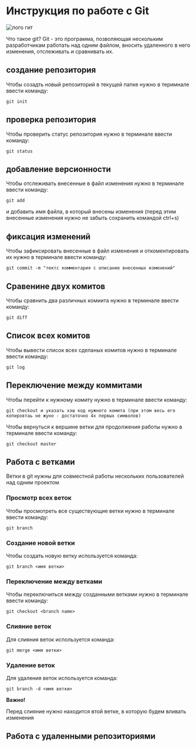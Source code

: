 # Инструкция по работе с Git

![лого гит](git.jpg)

Что такое git?
Git - это программа, позволяющая нескольким разработчикам работать над одним файлом, вносить удаленного в него изменения, отслеживать и сравнивать их.

## создание репозитория

Чтобы созадть новый репозиторий в текущей папке нужно в теримнале ввести команду:

    git init

## проверка репозитория

Чтобы проверить статус репозитория нужно в терминале ввести команду:

    git status

## добавление версионности

Чтобы отслеживать внесенные в файл изменения нужно в терминале ввести команду:

    git add 

и добавить имя файла, в который внесены изменения (перед этим внесенные изменения нужно не забыть сохранить командой ctrl+s)

## фиксация изменений

Чтобы зафиксировать внесенные в файл изменения и откоментировать их нужно в терминале ввести команду:

    git commit -m "тектс комментария с описание внесенных изменений"

## Сравенине двух комитов

Чтобы сравнить два различных комиита нужно в терминале ввести команду:

    git diff

## Список всех комитов

Чтобы вывести список всех сделаных комитов нужно в терминале ввести команду:

    git log

## Переключение между коммитами

Чтобы перейти к нужному комиту нужно в терминале ввести команду:

    git checkout и указать хэш код нужного комита (при этом весь его копировтаь не жуно - достаточно 4х первых символов)

Чтобы вернуться к вершине ветки для продолжения работы нужно в терминале ввести команду:

    git checkout master
    
## Работа с ветками

Ветки в git нужны для совместной работы нескольких пользователей над одним проектом

### Просмотр всех веток

Чтобы просмотреть все существующие ветки нужно в терминале ввести команду: 

    git branch

### Создание новой ветки

Чтобы создать новую ветку используется команда:

    git branch <имя ветки>

### Переключение между ветками

Чтобы переключиться между созданными ветками нужно в терминале ввести команду:

    git checkout <branch name>

### Слияние веток

Для слияния веток используется команда:

    git merge <имя ветки>

### Удаление веток

Для удаления веток используется команда:

    git branch -d <имя ветки>

**Важно!**

Перед слияние нужно находится втой ветке, в которую будем вливать изменения

## Работа с удаленными репозиториями

